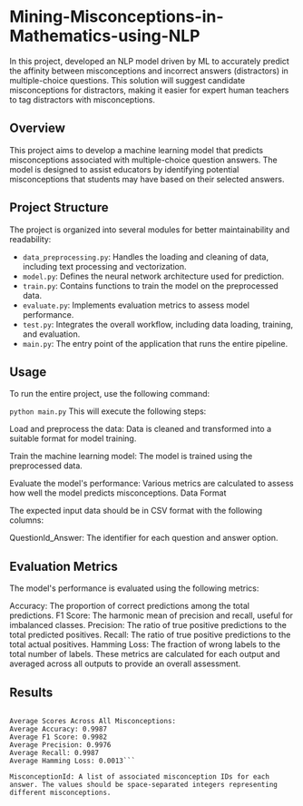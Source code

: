 # Mining-Misconceptions-in-Mathematics-using-NLP

In this project, developed an NLP model driven by ML to accurately predict the affinity between misconceptions and incorrect answers (distractors) in multiple-choice questions. This solution will suggest candidate misconceptions for distractors, making it easier for expert human teachers to tag distractors with misconceptions.

## Overview
This project aims to develop a machine learning model that predicts misconceptions associated with multiple-choice question answers. The model is designed to assist educators by identifying potential misconceptions that students may have based on their selected answers.

## Project Structure
The project is organized into several modules for better maintainability and readability:

- `data_preprocessing.py`: Handles the loading and cleaning of data, including text processing and vectorization.
- `model.py`: Defines the neural network architecture used for prediction.
- `train.py`: Contains functions to train the model on the preprocessed data.
- `evaluate.py`: Implements evaluation metrics to assess model performance.
- `test.py`: Integrates the overall workflow, including data loading, training, and evaluation.
- `main.py`: The entry point of the application that runs the entire pipeline.


## Usage

To run the entire project, use the following command:

```python main.py```
This will execute the following steps:

Load and preprocess the data: Data is cleaned and transformed into a suitable format for model training.

Train the machine learning model: The model is trained using the preprocessed data.

Evaluate the model's performance: Various metrics are calculated to assess how well the model predicts misconceptions.
Data Format

The expected input data should be in CSV format with the following columns:

QuestionId_Answer: The identifier for each question and answer option.

## Evaluation Metrics

The model's performance is evaluated using the following metrics:

Accuracy: The proportion of correct predictions among the total predictions.
F1 Score: The harmonic mean of precision and recall, useful for imbalanced classes.
Precision: The ratio of true positive predictions to the total predicted positives.
Recall: The ratio of true positive predictions to the total actual positives.
Hamming Loss: The fraction of wrong labels to the total number of labels.
These metrics are calculated for each output and averaged across all outputs to provide an overall assessment.

## Results 

```Overall Evaluation Metrics:

Average Scores Across All Misconceptions:
Average Accuracy: 0.9987
Average F1 Score: 0.9982
Average Precision: 0.9976
Average Recall: 0.9987
Average Hamming Loss: 0.0013```

MisconceptionId: A list of associated misconception IDs for each answer. The values should be space-separated integers representing different misconceptions.
